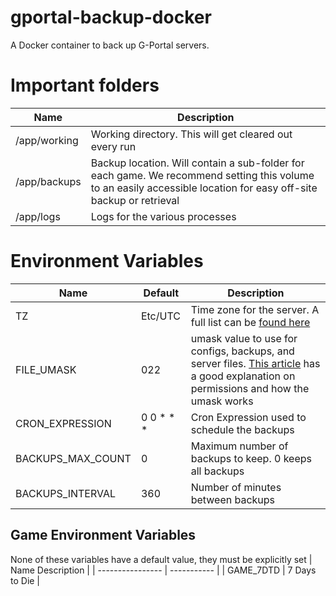 # gportal-backup-docker
A Docker container to back up G-Portal servers.

# Important folders
| Name | Description |
| - | - |
| /app/working | Working directory. This will get cleared out every run |
| /app/backups | Backup location. Will contain a sub-folder for each game. We recommend setting this volume to an easily accessible location for easy off-site backup or retrieval |
| /app/logs | Logs for the various processes |

# Environment Variables
| Name | Default | Description |
| ---------------- | ------- | ----------- |
| TZ | Etc/UTC | Time zone for the server. A full list can be [found here](https://en.wikipedia.org/wiki/List_of_tz_database_time_zones)
| FILE_UMASK | 022 | umask value to use for configs, backups, and server files. [This article](https://www.digitalocean.com/community/tutorials/linux-permissions-basics-and-how-to-use-umask-on-a-vps) has a good explanation on permissions and how the umask works
| CRON_EXPRESSION | 0 0 * * * | Cron Expression used to schedule the backups |
| BACKUPS_MAX_COUNT | 0 | Maximum number of backups to keep. 0 keeps all backups |
| BACKUPS_INTERVAL | 360 | Number of minutes between backups |

## Game Environment Variables
None of these variables have a default value, they must be explicitly set
| Name Description |
| ---------------- | ----------- |
| GAME_7DTD | 7 Days to Die |